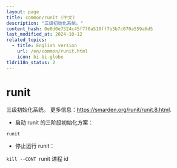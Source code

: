 ```yaml
---
layout: page
title: common/runit (中文)
description: "三级初始化系统。"
content_hash: 0e0d0e7524c45f770a510ff7b3b7c070a559a6d5
last_modified_at: 2024-10-12
related_topics:
  - title: English version
    url: /en/common/runit.html
    icon: bi bi-globe
tldri18n_status: 2
---
```

# runit

三级初始化系统。
更多信息：<https://smarden.org/runit/runit.8.html>.

- 启动 runit 的三阶段初始化方案：

`runit`

- 停止运行 runit：

`kill --CONT `<span class="tldr-var badge badge-pill bg-dark-lm bg-white-dm text-white-lm text-dark-dm font-weight-bold">runit 进程 id</span>
